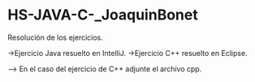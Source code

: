 # HS-JAVA-C-_JoaquinBonet
Resolución de los ejercicios.

->Ejercicio Java resuelto en IntelliJ.
->Ejercicio C++ resuelto en Eclipse.

--> En el caso del ejercicio de C++ adjunte el archivo cpp.


